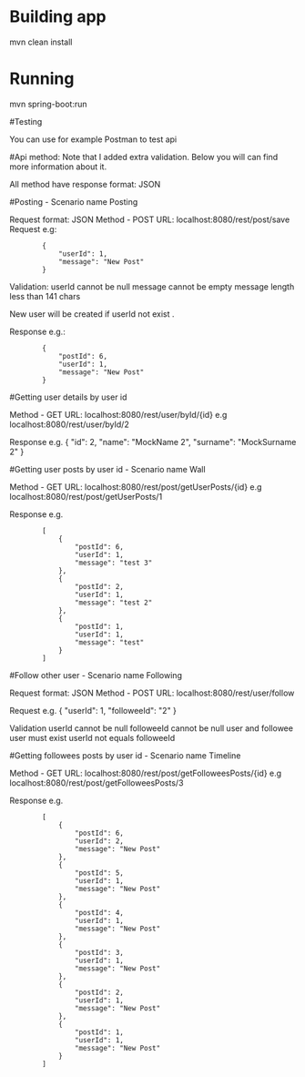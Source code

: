 # Building app

mvn clean install

# Running

mvn spring-boot:run

#Testing

You can use for example Postman to test api

#Api method:
Note that I added extra validation.
Below you will can find more information about it.

All method have response format: JSON

#Posting - Scenario name Posting

Request format: JSON
Method - POST
URL: localhost:8080/rest/post/save
Request e.g:

            {
                "userId": 1,
                "message": "New Post"
            }

Validation:
userId cannot be null
message cannot be empty
message length less than 141 chars

New user will be created if userId not exist .

Response e.g.:

            {
                "postId": 6,
                "userId": 1,
                "message": "New Post"
            }

#Getting user details by user id

Method - GET
URL: localhost:8080/rest/user/byId/{id}
e.g localhost:8080/rest/user/byId/2

Response e.g.
            {
                "id": 2,
                "name": "MockName 2",
                "surname": "MockSurname 2"
            }

#Getting user posts by user id - Scenario name Wall

Method - GET
URL: localhost:8080/rest/post/getUserPosts/{id}
e.g localhost:8080/rest/post/getUserPosts/1

Response e.g.

            [
                {
                    "postId": 6,
                    "userId": 1,
                    "message": "test 3"
                },
                {
                    "postId": 2,
                    "userId": 1,
                    "message": "test 2"
                },
                {
                    "postId": 1,
                    "userId": 1,
                    "message": "test"
                }
            ]

#Follow other user - Scenario name Following

Request format: JSON
Method - POST
URL: localhost:8080/rest/user/follow

Request e.g.
            {
                "userId": 1,
                "followeeId": "2"
            }

Validation
userId cannot be null
followeeId cannot be null
user and followee user must exist
userId not equals followeeId

#Getting followees posts by user id - Scenario name Timeline

Method - GET
URL: localhost:8080/rest/post/getFolloweesPosts/{id}
e.g localhost:8080/rest/post/getFolloweesPosts/3

Response e.g.

            [
                {
                    "postId": 6,
                    "userId": 2,
                    "message": "New Post"
                },
                {
                    "postId": 5,
                    "userId": 1,
                    "message": "New Post"
                },
                {
                    "postId": 4,
                    "userId": 1,
                    "message": "New Post"
                },
                {
                    "postId": 3,
                    "userId": 1,
                    "message": "New Post"
                },
                {
                    "postId": 2,
                    "userId": 1,
                    "message": "New Post"
                },
                {
                    "postId": 1,
                    "userId": 1,
                    "message": "New Post"
                }
            ]